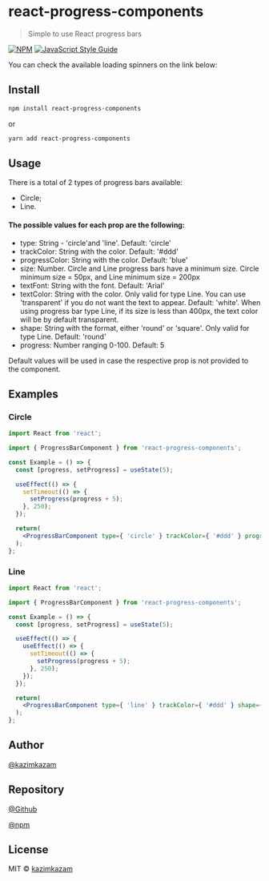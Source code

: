 # react-progress-components

> Simple to use React progress bars

[![NPM](https://img.shields.io/npm/v/react-progress-components.svg)](https://www.npmjs.com/package/react-progress-components) [![JavaScript Style Guide](https://img.shields.io/badge/code_style-standard-brightgreen.svg)](https://standardjs.com)

You can check the available loading spinners on the link below:



## Install

```bash
npm install react-progress-components
```

or 

```bash
yarn add react-progress-components
```

## Usage

There is a total of 2 types of progress bars available: 

- Circle;
- Line.

#### The possible values for each prop are the following:

- type: String - 'circle'and 'line'. Default: 'circle'
- trackColor: String with the color. Default: '#ddd'
- progressColor: String with the color. Default: 'blue'
- size: Number. Circle and Line progress bars have a minimum size. Circle minimum size = 50px, and Line minimum size = 200px
- textFont: String with the font. Default: 'Arial'
- textColor: String with the color. Only valid for type Line. You can use 'transparent' if you do not want the text to appear. Default: 'white'. When using progress bar type Line, if its size is less than 400px, the text color will be by default transparent.
- shape: String with the format, either 'round' or 'square'. Only valid for type Line. Default: 'round'
- progress: Number ranging 0-100. Default: 5

Default values will be used in case the respective prop is not provided to the component.

## Examples

### Circle

```jsx
import React from 'react';

import { ProgressBarComponent } from 'react-progress-components';

const Example = () => {
  const [progress, setProgress] = useState(5);

  useEffect(() => {
    setTimeout(() => {
      setProgress(progress + 5);
    }, 250);
  });

  return(
    <ProgressBarComponent type={ 'circle' } trackColor={ '#ddd' } progressColor={ '#00FFD1' } textFont={ 'Arial' } size={ 200 } progress={ progress } />
  );
};
```

### Line

```jsx
import React from 'react';

import { ProgressBarComponent } from 'react-progress-components';

const Example = () => {
  const [progress, setProgress] = useState(5);

  useEffect(() => {
    useEffect(() => {
      setTimeout(() => {
        setProgress(progress + 5);
      }, 250);
    });
  });

  return(
    <ProgressBarComponent type={ 'line' } trackColor={ '#ddd' } shape={ 'round' } progressColor={ 'red' } textFont={ 'Arial' } textColor={ 'white' } size={ 500 } progress={ progress } />
  );
};
```

## Author

[@kazimkazam](https://github.com/kazimkazam)

## Repository

[@Github](https://github.com/kazimkazam/react-progress-components)

[@npm](https://www.npmjs.com/package/react-progress-components)

## License

MIT © [kazimkazam](https://github.com/kazimkazam)
